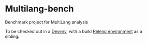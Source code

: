 # Multilang-bench
Benchmark project for MultiLang analysis

To be checked out in a [Devenv](https://github.com/metaborg/devenv), with a build [Releng environment](https://github.com/metaborg/spoofax-releng) as a sibling.

